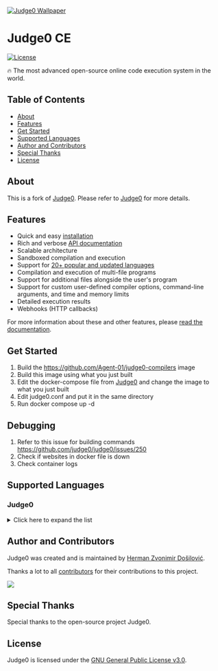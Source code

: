 [![Judge0 Wallpaper](./.github/judge0-colored.png)](https://ce.judge0.com)
# Judge0 CE

[![License](https://img.shields.io/github/license/judge0/judge0?color=2185d0&style=flat-square)](LICENSE)

🔥 The most advanced open-source online code execution system in the world.

## Table of Contents
* [About](#about)
* [Features](#features)
* [Get Started](#get-started)
* [Supported Languages](#supported-languages)
* [Author and Contributors](#author-and-contributors)
* [Special Thanks](#special-thanks)
* [License](#license)

## About
This is a fork of [Judge0](https://github.com/judge0/judge0). Please refer to [Judge0](https://github.com/judge0/judge0) for more details.

## Features
- Quick and easy [installation](https://judge0.com/#pricing)
- Rich and verbose [API documentation](https://ce.judge0.com)
- Scalable architecture
- Sandboxed compilation and execution
- Support for [20+ popular and updated languages](#supported-languages)
- Compilation and execution of multi-file programs
- Support for additional files alongside the user's program
- Support for custom user-defined compiler options, command-line arguments, and time and memory limits
- Detailed execution results
- Webhooks (HTTP callbacks)

For more information about these and other features, please [read the documentation](https://ce.judge0.com).

## Get Started
1. Build the https://github.com/Agent-01/judge0-compilers image
2. Build this image using what you just built
3. Edit the docker-compose file from [Judge0](https://github.com/judge0/judge0) and change the image to what you just built
4. Edit judge0.conf and put it in the same directory
5. Run docker compose up -d

## Debugging
1. Refer to this issue for building commands https://github.com/judge0/judge0/issues/250
2. Check if websites in docker file is down
3. Check container logs

## Supported Languages

### Judge0
<details><summary>Click here to expand the list</summary>
<table>
<thead>
<tr>
<th style="text-align:center">#</th>
<th style="text-align:center">Name</th>
</tr>
</thead>
<tbody>
<tr>
<td style="text-align:center">1</td>
<td style="text-align:center">Assembly (NASM 2.14.02)</td>
</tr>
<tr>
<td style="text-align:center">2</td>
<td style="text-align:center">Brainfuck (5.0.0)</td>
</tr>
<tr>
<td style="text-align:center">3</td>
<td style="text-align:center">C (GCC 9.2.0)</td>
</tr>
<tr>
<td style="text-align:center">4</td>
<td style="text-align:center">C (GCC 12.3.0)</td>
</tr>
<tr>
<td style="text-align:center">5</td>
<td style="text-align:center">C# (Mono 6.12.0.206)</td>
</tr>
<tr>
<td style="text-align:center">6</td>
<td style="text-align:center">C++ 17 (GCC 9.2.0)</td>
</tr>
<tr>
<td style="text-align:center">7</td>
<td style="text-align:center">C++ 17 (GCC 12.3.0)</td>
</tr>
<tr>
<td style="text-align:center">8</td>
<td style="text-align:center">C++ 20 (GCC 12.3.0)</td>
</tr>
<tr>
<td style="text-align:center">9</td>
<td style="text-align:center">Go (1.22.2)</td>
</tr>
<tr>
<td style="text-align:center">10</td>
<td style="text-align:center">Haskell (GHC 8.8.4)</td>
</tr>
<tr>
<td style="text-align:center">11</td>
<td style="text-align:center">Java (OpenJDK 22.0.1)</td>
</tr>
<tr>
<td style="text-align:center">12</td>
<td style="text-align:center">JavaScript (Node.js 12.14.0)</td>
</tr>
<tr>
<td style="text-align:center">13</td>
<td style="text-align:center">Lua (5.4.6)</td>
</tr>
<tr>
<td style="text-align:center">14</td>
<td style="text-align:center">Pascal (FPC 3.2.2)</td>
</tr>
<tr>
<td style="text-align:center">15</td>
<td style="text-align:center">PHP (8.3.6)</td>
</tr>
<tr>
<td style="text-align:center">16</td>
<td style="text-align:center">Plain Text</td>
</tr>
<tr>
<td style="text-align:center">17</td>
<td style="text-align:center">Python (3.11.8)</td>
</tr>
<tr>
<td style="text-align:center">18</td>
<td style="text-align:center">Pypy (3.10)</td>
</tr>
<tr>
<td style="text-align:center">19</td>
<td style="text-align:center">R (4.4.0)</td>
</tr>
<tr>
<td style="text-align:center">20</td>
<td style="text-align:center">Ruby (3.3.1)</td>
</tr>
<tr>
<td style="text-align:center">21</td>
<td style="text-align:center">Rust (1.77.2)</td>
</tr>
<tr>
<td style="text-align:center">22</td>
<td style="text-align:center">SQL (SQLite 3.27.2)</td>
</tr>
</tbody>
</table>
</details>

## Author and Contributors
Judge0 was created and is maintained by [Herman Zvonimir Došilović](https://hermanz.dosilovic.com).

Thanks a lot to all [contributors](https://github.com/judge0/judge0/graphs/contributors) for their contributions to this project.

<a href="https://github.com/judge0/judge0/graphs/contributors">
  <img src="https://contributors-img.web.app/image?repo=judge0/judge0" />
</a>

## Special Thanks
Special thanks to the open-source project Judge0.

## License
Judge0 is licensed under the [GNU General Public License v3.0](LICENSE).
